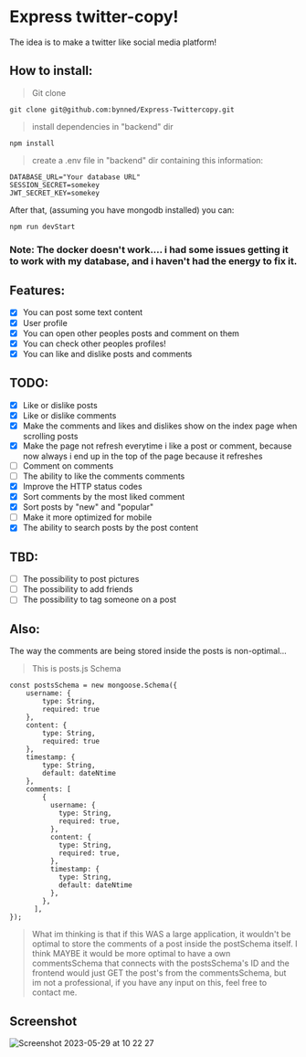 # Express twitter-copy!

The idea is to make a twitter like social media platform!

## How to install:
>Git clone
```
git clone git@github.com:bynned/Express-Twittercopy.git
```
>install dependencies in "backend" dir
```
npm install
```
>create a .env file in "backend" dir containing this information:
```
DATABASE_URL="Your database URL"
SESSION_SECRET=somekey
JWT_SECRET_KEY=somekey

```

After that, (assuming you have mongodb installed) you can:
```
npm run devStart
```

### Note: The docker doesn't work.... i had some issues getting it to work with my database, and i haven't had the energy to fix it.


## Features:
- [x] You can post some text content
- [x] User profile
- [x] You can open other peoples posts and comment on them
- [x] You can check other peoples profiles!
- [x] You can like and dislike posts and comments 

## TODO:
- [x] Like or dislike posts
- [x] Like or dislike comments
- [x] Make the comments and likes and dislikes show on the index page when scrolling posts
- [x] Make the page not refresh everytime i like a post or comment, because now always i end up in the top of the page because it refreshes
- [ ] Comment on comments
- [ ] The ability to like the comments comments
- [x] Improve the HTTP status codes
- [x] Sort comments by the most liked comment
- [x] Sort posts by "new" and "popular"
- [ ] Make it more optimized for mobile
- [x] The ability to search posts by the post content

## TBD:
- [ ] The possibility to post pictures
- [ ] The possibility to add friends
- [ ] The possibility to tag someone on a post

## Also:

The way the comments are being stored inside the posts is non-optimal...
> This is posts.js Schema
```
const postsSchema = new mongoose.Schema({
    username: {
        type: String,
        required: true
    },
    content: {
        type: String,
        required: true
    },
    timestamp: {
        type: String,
        default: dateNtime
    },
    comments: [
        {
          username: {
            type: String,
            required: true,
          },
          content: {
            type: String,
            required: true,
          },
          timestamp: {
            type: String,
            default: dateNtime
          },
        },
      ],
});
```

>What im thinking is that if this WAS a large application, it wouldn't be optimal to store the comments of a post inside the postSchema itself. I think MAYBE it would be more optimal to have a own commentsSchema that connects with the postsSchema's ID and the frontend would just GET the post's from the commentsSchema, but im not a professional, if you have any input on this, feel free to contact me.

## Screenshot

![Screenshot 2023-05-29 at 10 22 27](https://github.com/bynned/Express-Twittercopy/assets/99414068/734fe138-860d-49ac-9376-38a2b4616655)



